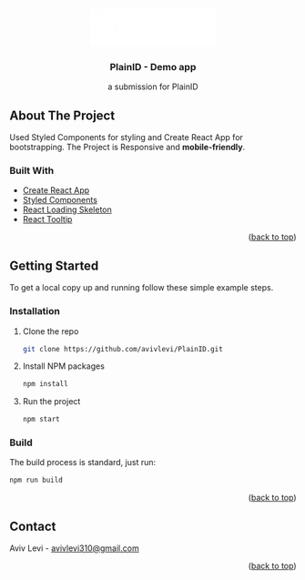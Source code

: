 <div id="top"></div>

<br />
<div align="center">
  <a href="https://github.com/avivlevi/PlainId">
    <img src="./src/assets/images/plainid-logo-white.png" >
  </a>

<h3 align="center">PlainID - Demo app</h3>

  <p align="center">
    a submission for PlainID
    <br />
</div>






<!-- ABOUT THE PROJECT -->
## About The Project
Used Styled Components for styling and Create React App for bootstrapping.
The Project is Responsive and **mobile-friendly**.

### Built With

* [Create React App](https://github.com/facebook/create-react-app/)
* [Styled Components](https://styled-components.com/)
* [React Loading Skeleton](https://www.npmjs.com/package/react-loading-skeleton)
* [React Tooltip](https://www.npmjs.com/package/react-tooltip/)


<p align="right">(<a href="#top">back to top</a>)</p>





<!-- GETTING STARTED -->
## Getting Started
To get a local copy up and running follow these simple example steps.


### Installation
1. Clone the repo

   ```sh
   git clone https://github.com/avivlevi/PlainID.git
   ```
2. Install NPM packages

   ```sh
   npm install
   ```
3. Run the project

    ```sh
   npm start
   ```

### Build
The build process is standard, just run:
```sh
npm run build
```

<p align="right">(<a href="#top">back to top</a>)</p>





<!-- CONTACT -->
## Contact
Aviv Levi  - avivlevi310@gmail.com


<p align="right">(<a href="#top">back to top</a>)</p>



